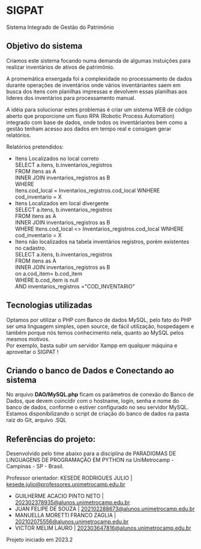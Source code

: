 # SIGPAT
Sistema Integrado de Gestão do Patrimônio

## Objetivo do sistema
Criamos este sistema focando numa demanda de algumas instuições para realizar inventários de ativos de patrimônio.  

A promemática enxergada foi a complexidade no processamento de dados durante operações de inventários onde vários inventáriantes saem em busca dos itens com planilhas impressas e devolvem essas planilhas aos lideres dos inventários para processamento manual.  

A idéia para solucionar estes problemas é criar um sistema WEB de código aberto que proporcione um fluxo RPA (Robotic Process Automation) integrado com base de dados, onde todos os inventáriantes bem como a gestão tenham acesso aos dados em tempo real e consigam gerar relatórios.

Relatórios pretendidos: 
* Itens Localizados no local correto  
  SELECT a.itens, b.inventarios_registros  
  FROM itens as A  
  INNER JOIN inventarios_registros as B  
  WHERE    
  Itens.cod_local = Inventarios_registros.cod_local WNHERE cod_inventario = X  
* Itens Localizados em local divergente  
  SELECT a.itens, b.inventarios_registros  
  FROM itens as A  
  INNER JOIN inventarios_registros as B  
  WHERE  Itens.cod_local <> Inventarios_registros.cod_local WNHERE cod_inventario = X  
* Itens não localizados na tabela inventários registros, porém existentes no cadastro.  
  SELECT a.itens, b.inventarios_registros  
  FROM itens as A  
  INNER JOIN inventarios_registros as B  
                  on a.cod_item= b.cod_item  
    WHERE b.cod_item is null  
    AND inventarios_registros ="COD_INVENTARIO"  


## Tecnologias utilizadas
Optamos por utilizar o PHP com Banco de dados MySQL, pelo fato do PHP ser uma linguagem simples, open source, de fácil utilização, hospedagem e também porque nós temos conhecimento nela, quanto ao MySQL pelos mesmos motivos.  
Por exemplo, basta subir um servidor Xampp em qualquer máquina e aproveitar o SIGPAT !  

## Criando o banco de Dados e Conectando ao sistema
No arquivo **DAO/MySQL.php**  ficam os parâmetros de conexão do Banco de Dados, que devem coincidir com o hostname, login, senha e nome do banco de dados, conforme o estiver configurado no seu servidor MySQL.  
Estamos disponibilizando o script de criação do banco de dados na pasta raiz do Git, arquivo .SQL
## Referências do projeto:
Desenvolvido pelo time abaixo para a disciplina de PARADIGMAS DE LINGUAGENS DE PROGRAMAÇÃO EM PYTHON na UniMetrocamp - Campinas - SP - Brasil.

Professor orientador: KESEDE RODRIGUES JULIO | kesede.julio@professores.unimetrocamp.edu.br

* GUILHERME ACACIO PINTO NETO | 202302378935@alunos.unimetrocamp.edu.br
* JUAN FELIPE DE SOUZA | 202102288673@alunos.unimetrocamp.edu.br
* MANUELLA MORETTI FRANCO ZAGLIA | 202102075556@alunos.unimetrocamp.edu.br
* VICTOR MELIM LAURO | 202303647816@alunos.unimetrocamp.edu.br

Projeto iniciado em 2023.2




